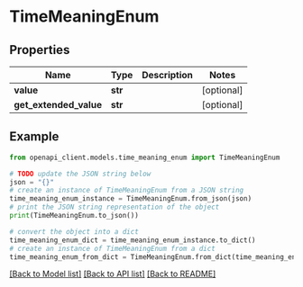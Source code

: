 # TimeMeaningEnum


## Properties

Name | Type | Description | Notes
------------ | ------------- | ------------- | -------------
**value** | **str** |  | [optional] 
**get_extended_value** | **str** |  | [optional] 

## Example

```python
from openapi_client.models.time_meaning_enum import TimeMeaningEnum

# TODO update the JSON string below
json = "{}"
# create an instance of TimeMeaningEnum from a JSON string
time_meaning_enum_instance = TimeMeaningEnum.from_json(json)
# print the JSON string representation of the object
print(TimeMeaningEnum.to_json())

# convert the object into a dict
time_meaning_enum_dict = time_meaning_enum_instance.to_dict()
# create an instance of TimeMeaningEnum from a dict
time_meaning_enum_from_dict = TimeMeaningEnum.from_dict(time_meaning_enum_dict)
```
[[Back to Model list]](../README.md#documentation-for-models) [[Back to API list]](../README.md#documentation-for-api-endpoints) [[Back to README]](../README.md)


